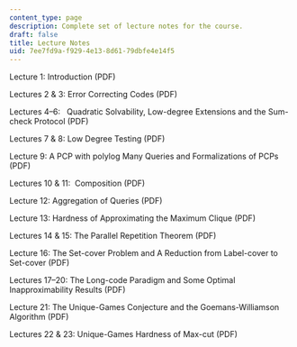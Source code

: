 ```yaml
---
content_type: page
description: Complete set of lecture notes for the course.
draft: false
title: Lecture Notes
uid: 7ee7fd9a-f929-4e13-8d61-79dbfe4e14f5
---
```

Lecture 1: Introduction (PDF)

Lectures 2 & 3: Error Correcting Codes (PDF)

Lectures 4–6:   Quadratic Solvability, Low-degree Extensions and the Sum-check Protocol (PDF)

Lectures 7 & 8: Low Degree Testing (PDF)

Lecture 9: A PCP with polylog Many Queries and Formalizations of PCPs (PDF) 

Lectures 10 & 11:  Composition (PDF)

Lecture 12: Aggregation of Queries (PDF)

Lecture 13: Hardness of Approximating the Maximum Clique (PDF)

Lectures 14 & 15: The Parallel Repetition Theorem (PDF)

Lecture 16: The Set-cover Problem and A Reduction from Label-cover to Set-cover (PDF)

Lectures 17–20: The Long-code Paradigm and Some Optimal Inapproximability Results (PDF)

Lecture 21: The Unique-Games Conjecture and the Goemans-Williamson Algorithm (PDF)

Lectures 22 & 23: Unique-Games Hardness of Max-cut (PDF)